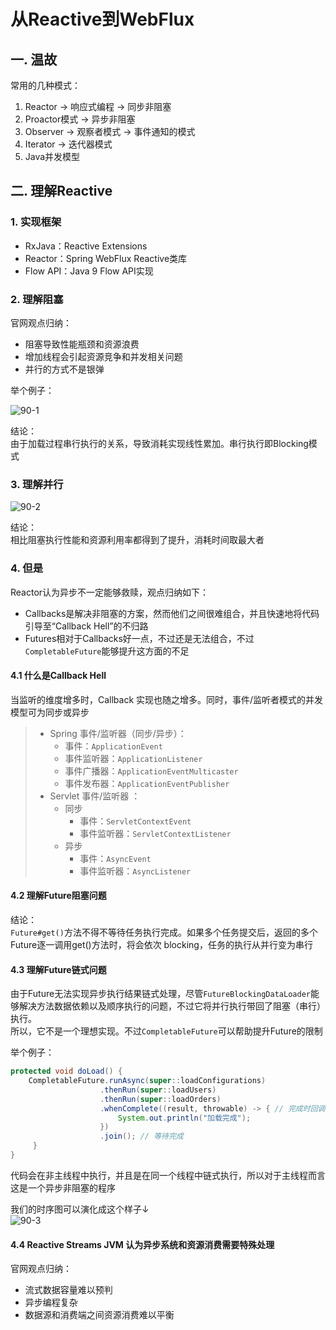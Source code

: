 # 从Reactive到WebFlux


## 一. 温故

常用的几种模式：
1. Reactor -> 响应式编程 -> 同步非阻塞
2. Proactor模式 -> 异步非阻塞
3. Observer -> 观察者模式 -> 事件通知的模式
4. Iterator -> 迭代器模式
5. Java并发模型

## 二. 理解Reactive

### 1. 实现框架
* RxJava：Reactive Extensions
* Reactor：Spring WebFlux Reactive类库
* Flow API：Java 9 Flow API实现

### 2. 理解阻塞
官网观点归纳：
* 阻塞导致性能瓶颈和资源浪费
* 增加线程会引起资源竞争和并发相关问题
* 并行的方式不是银弹

举个例子：<br>

![90-1](https://s2.ax1x.com/2020/01/15/lLvra8.md.png)

结论：<br>
由于加载过程串行执行的关系，导致消耗实现线性累加。串行执行即Blocking模式

### 3. 理解并行

![90-2](https://s2.ax1x.com/2020/01/15/lLvfrq.md.png)

结论： <br>
相比阻塞执行性能和资源利用率都得到了提升，消耗时间取最大者

### 4. 但是
Reactor认为异步不一定能够救赎，观点归纳如下：
* Callbacks是解决非阻塞的方案，然而他们之间很难组合，并且快速地将代码引导至“Callback Hell”的不归路
* Futures相对于Callbacks好一点，不过还是无法组合，不过`CompletableFuture`能够提升这方面的不足

#### 4.1 什么是Callback Hell
当监听的维度增多时，Callback 实现也随之增多。同时，事件/监听者模式的并发模型可为同步或异步
> * Spring 事件/监听器（同步/异步）：
>   * 事件：`ApplicationEvent`
>   * 事件监听器：`ApplicationListener`
>   * 事件广播器：`ApplicationEventMulticaster`
>   * 事件发布器：`ApplicationEventPublisher`
> * Servlet 事件/监听器 ：
>   * 同步
>       * 事件：`ServletContextEvent`
>       * 事件监听器：`ServletContextListener`
>   * 异步
>       * 事件：`AsyncEvent`
>       * 事件监听器：`AsyncListener`

#### 4.2 理解Future阻塞问题
结论：<br>
`Future#get()`方法不得不等待任务执行完成。如果多个任务提交后，返回的多个Future逐一调用get()方法时，将会依次 blocking，任务的执行从并行变为串行

#### 4.3 理解Future链式问题
由于Future无法实现异步执行结果链式处理，尽管`FutureBlockingDataLoader`能够解决方法数据依赖以及顺序执行的问题，不过它将并行执行带回了阻塞（串行）执行。<br>
所以，它不是一个理想实现。不过`CompletableFuture`可以帮助提升Future的限制

举个例子：

```java
protected void doLoad() {
    CompletableFuture.runAsync(super::loadConfigurations)
                    .thenRun(super::loadUsers)
                    .thenRun(super::loadOrders)
                    .whenComplete((result, throwable) -> { // 完成时回调
                        System.out.println("加载完成");                
                    })                
                    .join(); // 等待完成    
     }
}
```
代码会在非主线程中执行，并且是在同一个线程中链式执行，所以对于主线程而言这是一个异步非阻塞的程序<br>

我们的时序图可以演化成这个样子↓<br>
![90-3](https://s2.ax1x.com/2020/01/15/lLvIaT.md.png)

#### 4.4 Reactive Streams JVM 认为异步系统和资源消费需要特殊处理
官网观点归纳：
* 流式数据容量难以预判
* 异步编程复杂
* 数据源和消费端之间资源消费难以平衡







